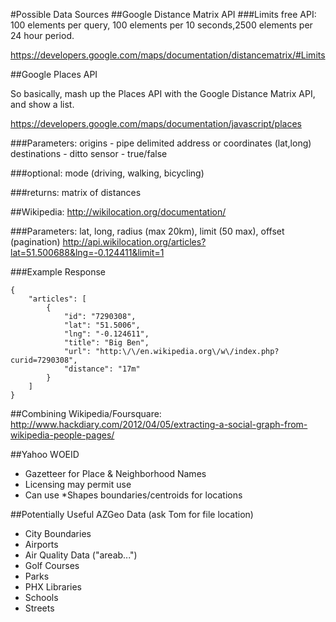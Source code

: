 #Possible Data Sources
##Google Distance Matrix API
###Limits
free API: 100 elements per query, 100 elements per 10 seconds,2500 elements per 24 hour period.

https://developers.google.com/maps/documentation/distancematrix/#Limits

##Google Places API

So basically, mash up the Places API with the Google Distance Matrix API, and show a list. 

https://developers.google.com/maps/documentation/javascript/places

###Parameters:
origins - pipe delimited address or coordinates (lat,long)
destinations - ditto
sensor - true/false

###optional: 
mode (driving, walking, bicycling)

###returns: 
matrix of distances

##Wikipedia:
http://wikilocation.org/documentation/

###Parameters: 
lat, long, radius (max 20km), limit (50 max), offset (pagination)
http://api.wikilocation.org/articles?lat=51.500688&lng=-0.124411&limit=1

###Example Response
```
{
    "articles": [
        {
            "id": "7290308",
            "lat": "51.5006",
            "lng": "-0.124611",
            "title": "Big Ben",
            "url": "http:\/\/en.wikipedia.org\/w\/index.php?curid=7290308",
            "distance": "17m"
        }
    ]
}
```

##Combining Wikipedia/Foursquare:
http://www.hackdiary.com/2012/04/05/extracting-a-social-graph-from-wikipedia-people-pages/

##Yahoo WOEID
- Gazetteer for Place & Neighborhood Names
- Licensing may permit use
- Can use *Shapes boundaries/centroids for locations

##Potentially Useful AZGeo Data (ask Tom for file location)
- City Boundaries
- Airports
- Air Quality Data ("areab...")
- Golf Courses
- Parks
- PHX Libraries
- Schools
- Streets


